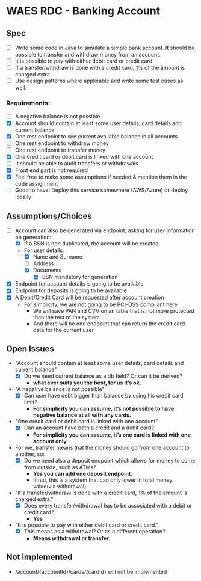 # WAES RDC - Banking Account

## Spec
- [ ] Write some code in Java to simulate a simple bank account. It should be possible to transfer and withdraw money from an account.
- [ ] It is possible to pay with either debit card or credit card.
- [ ] If a transfer/withdraw is done with a credit card, 1% of the amount is charged extra.
- [ ] Use design patterns where applicable and write some test cases as well.

### Requirements:
- [ ] A negative balance is not possible
- [x] Account should contain at least some user details, card details and current balance
- [x] One rest endpoint to see current available balance in all accounts
- [ ] One rest endpoint to withdraw money
- [ ] One rest endpoint to transfer money
- [x] One credit card or debit card is linked with one account
- [ ] It should be able to audit transfers or withdrawals
- [x] Front end part is not required
- [x] Feel free to make some assumptions if needed & mention them in the code assignment
- [ ] Good to have: Deploy this service somewhere (AWS/Azure) or deploy locally

## Assumptions/Choices
- [ ] Account can also be generated via endpoint, asking for user information on generation:
  - [x] If a BSN is non duplicated, the account will be created
  - For user details: 
    - [x] Name and Surname
    - [ ] Address
    - [x] Documents
      - [x] BSN mandatory for generation
- [x] Endpoint for account details is going to be available
- [x] Endpoint for deposits is going to be available
- [x] A Debit/Credit Card will be requested after account creation
  - For simplicity, we are not going to be PCI-DSS compliant here
    - We will save PAN and CVV on an table that is not more protected than the rest of the system
    - And there will be one endpoint that can return the credit card data for the current user

## Open Issues
- "Account should contain at least some user details, card details and current balance"
  - [x] Do we need current balance as a db field? Or can it be derived? 
    - **what ever suits you the best, for us it’s ok.**
- "A negative balance is not possible"
  - [x] Can user have debt bigger than balance by using his credit card limit?
    - **For simplicity you can assume, it’s not possible to have negative balance at all with any cards.**
- "One credit card or debit card is linked with one account"
  - [x] Can an account have both a credit and a debit card?
    - **For simplicity you can assume, it’s one card is linked with one account only.**
- For me, transfer means that the money should go from one account to another, so:
  - [x] Do we need also a deposit endpoint which allows for money to come from outside, such as ATMs? 
    - **Yes you can add one deposit endpoint.**
    - If not, this is a system that can only lower in total money value(via withdrawal).
- "If a transfer/withdraw is done with a credit card, 1% of the amount is charged extra."
  - [x] Does every transfer/withdrawal has to be associated with a debit or credit card?
    - **Yes**
- "It is possible to pay with either debit card or credit card."
  - [x] This means as a withdrawal? Or as a different operation?
    - **Means withdrawal or transfer.**

## Not implemented
- /account/{accountId}/cards/{cardId} will not be implemented